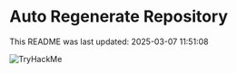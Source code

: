 # Auto Regenerate Repository

This README was last updated: 2025-03-07 11:51:08

 ![TryHackMe](https://tryhackme.com/badge/533634)